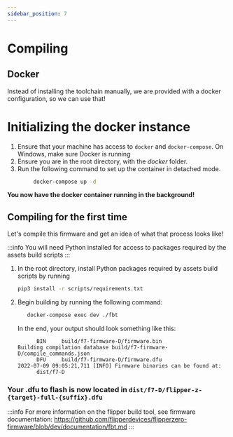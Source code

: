 ```yaml
---
sidebar_position: 7
---
```


# Compiling

## Docker

Instead of installing the toolchain manually, we are provided with a docker configuration, so we can use that!

# Initializing the docker instance

1. Ensure that your machine has access to `docker` and `docker-compose`. On Windows, make sure Docker is running
2. Ensure you are in the root directory, with the *docker* folder.
3. Run the following command to set up the container in detached mode.
   ```bash
        docker-compose up -d
   ```
   <!-- *This will set up the container in detached mode.* -->

**You now have the docker container running in the background!**

## Compiling for the first time

Let's compile this firmware and get an idea of what that process looks like!

:::info
You will need Python installed for access to packages required by the assets build scripts
:::

1. In the root directory, install Python packages required by assets build scripts by running
   ```bash
   pip3 install -r scripts/requirements.txt 
   ```
2. Begin building by running the following command:
   ```bash
      docker-compose exec dev ./fbt
   ```

   In the end, your output should look something like this:
   
   ```
         BIN     build/f7-firmware-D/firmware.bin
   Building compilation database build/f7-firmware-D/compile_commands.json
         DFU     build/f7-firmware-D/firmware.dfu
   2022-07-09 09:05:21,711 [INFO] Firmware binaries can be found at:
         dist/f7-D
   ```


<!-- ## Brew

If you're on macOS, you might be already familiar with [Brew](https://brew.sh/). The maintainers at Flipper provide a brewfile in the repository, so we can take advantage of that and get the necessary utilities from the brewfile.

Let's first install the necessary utilities:
```sh
brew bundle --verbose
``` -->

   
### Your .dfu to flash is now located in `dist/f7-D/flipper-z-{target}-full-{suffix}.dfu`

:::info
For more information on the flipper build tool, see firmware documentation:
https://github.com/flipperdevices/flipperzero-firmware/blob/dev/documentation/fbt.md
:::
